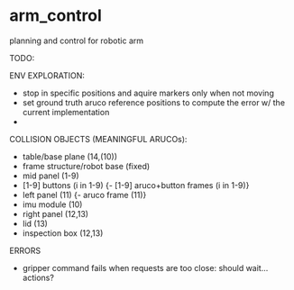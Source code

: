 # arm_control
planning and control for robotic arm


TODO:

ENV EXPLORATION:
- stop in specific positions and aquire markers only when not moving
- set ground truth aruco reference positions to compute the error w/ the current implementation
- 

COLLISION OBJECTS (MEANINGFUL ARUCOs):
- table/base plane (14,(10))
- frame structure/robot base (fixed)
- mid panel (1-9)
- [1-9] buttons (i in 1-9)
{- [1-9] aruco+button frames  (i in 1-9)}
- left panel (11)
{- aruco frame (11)}
- imu module (10)
- right panel (12,13)
- lid (13)
- inspection box (12,13)


ERRORS
- gripper command fails when requests are too close: should wait... actions?